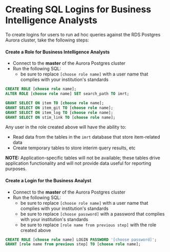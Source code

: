 
# Creating SQL Logins for Business Intelligence Analysts
To create logins for users to run ad hoc queries against the RDS Postgres Aurora cluster, take the following steps:

#### Create a Role for Business Intelligence Analysts
* Connect to the **master** of the Aurora Postgres cluster
* Run the following SQL:
  * be sure to replace `[choose role name]` with a user name that complies with your institution's standards

```sql
CREATE ROLE [choose role name];
ALTER ROLE [choose role name] SET search_path TO imrt;

GRANT SELECT ON item TO [choose role name];
GRANT SELECT ON item_git TO [choose role name];
GRANT SELECT ON item_log TO [choose role name];
GRANT SELECT ON stim_link TO [choose role name];
```

Any user in the role created above will have the ability to:

* Read data from the tables in the `imrt` database that store item-related data
* Create temporary tables to store interim query results, etc

**NOTE:** Application-specific tables will not be available; these tables drive application functionality and will not provide data useful for reporting purposes.

#### Create a Login for the Business Analyst
* Connect to the **master** of the Aurora Postgres cluster
* Run the following SQL:
  * be sure to replace `[choose role name]` with a user name that complies with your institution's standards
  * be sure to replace `[choose password]` with a password that complies with your institution's standards
  * be sure to replace `[role name from previous step]` with the role created above

```sql
CREATE ROLE [choose role name] LOGIN PASSWORD '[choose password]';
GRANT [role name from previous step] TO [choose role name];
```
